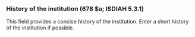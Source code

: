 ### History of the institution (678 $a; ISDIAH 5.3.1)
This field provides a concise history of the institution. Enter a short history of the institution if possible.
